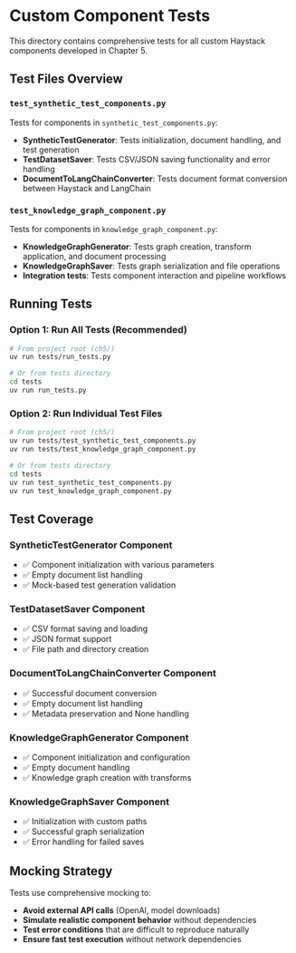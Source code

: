 # Custom Component Tests

This directory contains comprehensive tests for all custom Haystack components developed in Chapter 5.

## Test Files Overview

### `test_synthetic_test_components.py`
Tests for components in `synthetic_test_components.py`:
- **SyntheticTestGenerator**: Tests initialization, document handling, and test generation
- **TestDatasetSaver**: Tests CSV/JSON saving functionality and error handling  
- **DocumentToLangChainConverter**: Tests document format conversion between Haystack and LangChain

### `test_knowledge_graph_component.py`
Tests for components in `knowledge_graph_component.py`:
- **KnowledgeGraphGenerator**: Tests graph creation, transform application, and document processing
- **KnowledgeGraphSaver**: Tests graph serialization and file operations
- **Integration tests**: Tests component interaction and pipeline workflows

## Running Tests

### Option 1: Run All Tests (Recommended)
```bash
# From project root (ch5/)
uv run tests/run_tests.py

# Or from tests directory
cd tests
uv run run_tests.py
```

### Option 2: Run Individual Test Files
```bash
# From project root (ch5/)
uv run tests/test_synthetic_test_components.py
uv run tests/test_knowledge_graph_component.py

# Or from tests directory
cd tests
uv run test_synthetic_test_components.py
uv run test_knowledge_graph_component.py
```

## Test Coverage

### SyntheticTestGenerator Component
- ✅ Component initialization with various parameters
- ✅ Empty document list handling
- ✅ Mock-based test generation validation

### TestDatasetSaver Component
- ✅ CSV format saving and loading
- ✅ JSON format support
- ✅ File path and directory creation

### DocumentToLangChainConverter Component
- ✅ Successful document conversion
- ✅ Empty document list handling
- ✅ Metadata preservation and None handling

### KnowledgeGraphGenerator Component
- ✅ Component initialization and configuration
- ✅ Empty document handling
- ✅ Knowledge graph creation with transforms

### KnowledgeGraphSaver Component
- ✅ Initialization with custom paths
- ✅ Successful graph serialization
- ✅ Error handling for failed saves


## Mocking Strategy

Tests use comprehensive mocking to:
- **Avoid external API calls** (OpenAI, model downloads)
- **Simulate realistic component behavior** without dependencies
- **Test error conditions** that are difficult to reproduce naturally
- **Ensure fast test execution** without network dependencies


